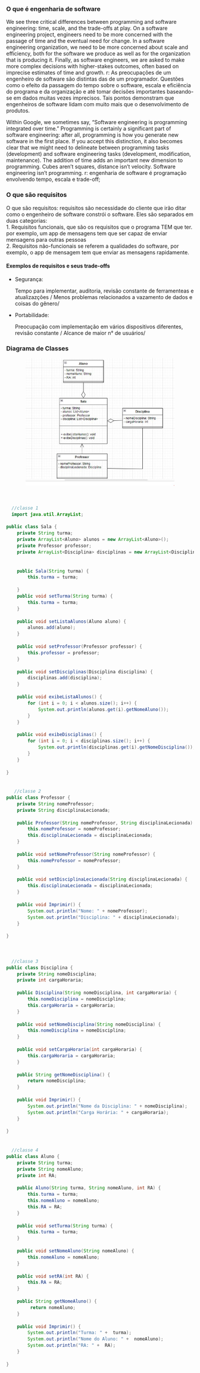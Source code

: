 <h3>O que é engenharia de software</h3>
<p>We see three critical differences between programming and software engineering: time, scale, and the trade-offs at play.   On a software engineering project, engineers need to be more concerned with the passage of time and the eventual need for change. In a software engineering organization, we need to be more concerned about scale and efficiency, both for the software we produce as well as for the organization that is producing it. Finally, as software engineers, we are asked to make more complex decisions with higher-stakes outcomes, often based on imprecise estimates of time and growth.
 r: As preocupações de um engenheiro de software são distintas das de um programador. Questões como o efeito da passagem do tempo sobre o software, escala e eficiência do programa e da organização e até tomar decisões importantes baseando-se em dados muitas vezes imprecisos. Tais pontos demonstram que engenheiros de software lidam com muito mais que o desenvolvimento de produtos.

Within Google, we sometimes say, “Software engineering is programming integrated over time.” Programming  is certainly a significant part of software engineering: after all, programming is how you generate new software in the first place. If you accept this distinction, it also becomes clear that we might need to delineate between programming tasks (development) and software engineering tasks (development, modification, maintenance). The addition of time adds an important new dimension to programming. Cubes aren’t squares, distance isn’t velocity. Software engineering isn’t programming.
 r: engenharia de software é programação envolvendo tempo, escala e trade-off;</p>

<h3>O que são requisitos</h3>
<p>O que são requisitos: requisitos são necessidade do cliente que irão ditar como o engenheiro de software constrói o software. 
Eles são separados em duas categorias: <br>
1. Requisitos funcionais, que são os requisitos que o programa TEM que ter. por exemplo, um app de mensagens tem que ser capaz de enviar mensagens para outras pessoas<br>
2. Requisitos não-funcionais se referem a qualidades do software, por exemplo, o app de mensagem tem que enviar as mensagens rapidamente.</p>

<h4>Exemplos de requisitos e seus trade-offs</h4>
<ul>
 <li>Segurança:</li><p> Tempo para implementar, auditoria, revisão constante de ferramenteas e atualizazções / Menos problemas relacionados a vazamento de dados e coisas do gênero/</p>
 <li>Portabilidade:</li><p> Preocupação com implementação em vários dispositivos diferentes, revisão constante / Alcance de maior n° de usuários/</p>
 </ul>

<h3>Diagrama de Classes</h3>
<div align="center">
 <img src="imgs/diagrama2.JPG" alt="diagrama de classes" width="400px">
</div>
<br>

```java
  
  //classe 1
  import java.util.ArrayList;

public class Sala {
    private String turma;
    private ArrayList<Aluno> alunos = new ArrayList<Aluno>();
    private Professor professor;
    private ArrayList<Disciplina> disciplinas = new ArrayList<Disciplina>();


    public Sala(String turma) {
        this.turma = turma;

    }
    public void setTurma(String turma) {
        this.turma = turma;
    }

    public void setListaAlunos(Aluno aluno) {
        alunos.add(aluno);
    }
    
    public void setProfessor(Professor professor) {
        this.professor = professor;
    }

    public void setDisciplinas(Disciplina disciplina) {
        disciplinas.add(disciplina);
    }

    public void exibeListaAlunos() {
        for (int i = 0; i < alunos.size(); i++) {
            System.out.println(alunos.get(i).getNomeAluno());
        }
    }

    public void exibeDisciplinas() {
        for (int i = 0; i < disciplinas.size(); i++) {
            System.out.println(disciplinas.get(i).getNomeDisciplina());
        }
    }

}

   
   //classe 2
public class Professor {
    private String nomeProfessor;
    private String disciplinaLecionada;

    public Professor(String nomeProfessor, String disciplinaLecionada) {
        this.nomeProfessor = nomeProfessor;
        this.disciplinaLecionada = disciplinaLecionada;
    }

    public void setNomeProfessor(String nomeProfessor) {
        this.nomeProfessor = nomeProfessor;
    }

    public void setDisciplinaLecionada(String disciplinaLecionada) {
        this.disciplinaLecionada = disciplinaLecionada;
    }

    public void Imprimir() {
        System.out.println("Nome: " + nomeProfessor);
        System.out.println("Disciplina: " + disciplinaLecionada);
    }
    
}



  //classe 3
public class Disciplina {
    private String nomeDisciplina;
    private int cargaHoraria;

    public Disciplina(String nomeDisciplina, int cargaHoraria) {
        this.nomeDisciplina = nomeDisciplina;
        this.cargaHoraria = cargaHoraria;
    }

    public void setNomeDisciplina(String nomeDisciplina) {
        this.nomeDisciplina = nomeDisciplina;
    }

    public void setCargaHoraria(int cargaHoraria) {
        this.cargaHoraria = cargaHoraria;
    }

    public String getNomeDisciplina() {
        return nomeDisciplina;
    }

    public void Imprimir() {
        System.out.println("Nome da Disciplina: " + nomeDisciplina);
        System.out.println("Carga Horária: " + cargaHoraria);
    }

}


  //classe 4
public class Aluno {
    private String turma;
    private String nomeAluno;
    private int RA;

    public Aluno(String turma, String nomeAluno, int RA) {
        this.turma = turma;
        this.nomeAluno = nomeAluno;
        this.RA = RA;
    }

    public void setTurma(String turma) {
        this.turma = turma;
    }

    public void setNomeAluno(String nomeAluno) {
        this.nomeAluno = nomeAluno;
    }

    public void setRA(int RA) {
        this.RA = RA;
    }

    public String getNomeAluno() {
         return nomeAluno;
    }

    public void Imprimir() {
        System.out.println("Turma: " +  turma);
        System.out.println("Nome do Aluno: " +  nomeAluno);
        System.out.println("RA: " +  RA);
    }
    
}


  

```
